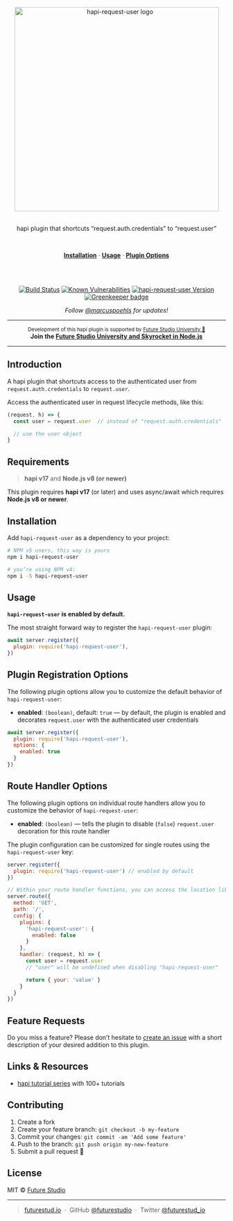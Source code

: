 <div align="center">
  <img width="471" style="max-width:100%;" src="https://raw.githubusercontent.com/futurestudio/hapi-request-user/master/media/hapi-request-user.png" alt="hapi-request-user logo">

  <br/>
  <br/>

  <p>
    hapi plugin that shortcuts “request.auth.credentials” to “request.user”
  </p>
  <br/>
  <p>
    <a href="#installation"><strong>Installation</strong></a> ·
    <a href="#usage"><strong>Usage</strong></a> ·
    <a href="#plugin-registration-options"><strong>Plugin Options</strong></a>
  </p>
  <br/>
  <br/>
  <p>
    <a href="https://travis-ci.org/futurestudio/hapi-request-user"><img src="https://travis-ci.org/futurestudio/hapi-request-user.svg?branch=master" alt="Build Status" data-canonical-src="https://travis-ci.org/futurestudio/hapi-request-user.svg?branch=master" style="max-width:100%;"></a>
    <a href="https://snyk.io/test/github/futurestudio/hapi-request-user"><img src="https://snyk.io/test/github/futurestudio/hapi-request-user/badge.svg" alt="Known Vulnerabilities" data-canonical-src="https://snyk.io/test/github/futurestudio/hapi-request-user" style="max-width:100%;"></a>
    <a href="https://www.npmjs.com/package/hapi-request-user"><img src="https://img.shields.io/npm/v/hapi-request-user.svg" alt="hapi-request-user Version" data-canonical-src="https://img.shields.io/npm/v/hapi-request-user.svg" style="max-width:100%;"></a>
    <a href="https://greenkeeper.io/" rel="nofollow" class="rich-diff-level-one"><img src="https://badges.greenkeeper.io/futurestudio/hapi-request-user.svg" alt="Greenkeeper badge" data-canonical-src="https://badges.greenkeeper.io/futurestudio/hapi-request-user.svg" style="max-width:100%;"></a>

  </p>
  <p>
    <em>Follow <a href="http://twitter.com/marcuspoehls">@marcuspoehls</a> for updates!</em>
  </p>
</div>

------

<p align="center"><sup>Development of this hapi plugin is supported by <a href="https://futurestud.io">Future Studio University 🚀</a></sup>
<br><b>
Join the <a href="https://futurestud.io/university">Future Studio University and Skyrocket in Node.js</a></b>
</p>

------


## Introduction
A hapi plugin that shortcuts access to the authenticated user from `request.auth.credentials` to `request.user`.

Access the authenticated user in request lifecycle methods, like this:

```js
(request, h) => {
  const user = request.user  // instead of "request.auth.credentials"

  // use the user object
}
```


## Requirements
> **hapi v17** and **Node.js v8 (or newer)**

This plugin requires **hapi v17** (or later) and uses async/await which requires **Node.js v8 or newer**.


## Installation
Add `hapi-request-user` as a dependency to your project:

```bash
# NPM v5 users, this way is yours
npm i hapi-request-user

# you’re using NPM v4:
npm i -S hapi-request-user

```


## Usage
**`hapi-request-user` is enabled by default.**

The most straight forward way to register the `hapi-request-user` plugin:

```js
await server.register({
  plugin: require('hapi-request-user'),
})
```


## Plugin Registration Options
The following plugin options allow you to customize the default behavior of `hapi-request-user`:

- **enabled**: `(boolean)`, default: `true` — by default, the plugin is enabled and decorates `request.user` with the authenticated user credentials

```js
await server.register({
  plugin: require('hapi-request-user'),
  options: {
    enabled: true
  }
})
```


## Route Handler Options
The following plugin options on individual route handlers allow you to customize the behavior of `hapi-request-user`:

- **enabled**: `(boolean)` — tells the plugin to disable (`false`) `request.user` decoration for this route handler

The plugin configuration can be customized for single routes using the `hapi-request-user` key:

```js
server.register({
  plugin: require('hapi-request-user') // enabled by default
})

// Within your route handler functions, you can access the location like this
server.route({
  method: 'GET',
  path: '/',
  config: {
    plugins: {
      'hapi-request-user': {
        enabled: false
      }
    },
    handler: (request, h) => {
      const user = request.user
      // "user" will be undefined when disabling "hapi-request-user"

      return { your: 'value' }
    }
  }
})
```


## Feature Requests
Do you miss a feature? Please don’t hesitate to
[create an issue](https://github.com/futurestudio/hapi-request-user/issues) with a short description of your desired addition to this plugin.


## Links & Resources

- [hapi tutorial series](https://futurestud.io/tutorials/hapi-get-your-server-up-and-running) with 100+ tutorials


## Contributing

1.  Create a fork
2.  Create your feature branch: `git checkout -b my-feature`
3.  Commit your changes: `git commit -am 'Add some feature'`
4.  Push to the branch: `git push origin my-new-feature`
5.  Submit a pull request 🚀


## License

MIT © [Future Studio](https://futurestud.io)

---

> [futurestud.io](https://futurestud.io) &nbsp;&middot;&nbsp;
> GitHub [@futurestudio](https://github.com/futurestudio/) &nbsp;&middot;&nbsp;
> Twitter [@futurestud_io](https://twitter.com/futurestud_io)
